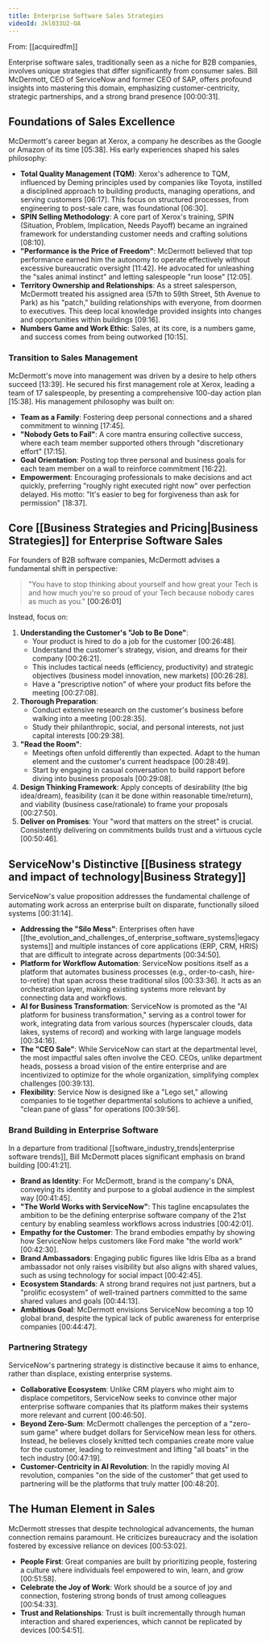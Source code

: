 ```yaml
---
title: Enterprise Software Sales Strategies
videoId: Jkl033U2-OA
---
```


From: [[acquiredfm]] <br/> 

Enterprise software sales, traditionally seen as a niche for B2B companies, involves unique strategies that differ significantly from consumer sales. Bill McDermott, CEO of ServiceNow and former CEO of SAP, offers profound insights into mastering this domain, emphasizing customer-centricity, strategic partnerships, and a strong brand presence <a class="yt-timestamp" data-t="00:00:31">[00:00:31]</a>.

## Foundations of Sales Excellence

McDermott's career began at Xerox, a company he describes as the Google or Amazon of its time <a class="yt-timestamp" data-t="05:38">[05:38]</a>. His early experiences shaped his sales philosophy:

*   **Total Quality Management (TQM)**: Xerox's adherence to TQM, influenced by Deming principles used by companies like Toyota, instilled a disciplined approach to building products, managing operations, and serving customers <a class="yt-timestamp" data-t="06:17">[06:17]</a>. This focus on structured processes, from engineering to post-sale care, was foundational <a class="yt-timestamp" data-t="06:30">[06:30]</a>.
*   **SPIN Selling Methodology**: A core part of Xerox's training, SPIN (Situation, Problem, Implication, Needs Payoff) became an ingrained framework for understanding customer needs and crafting solutions <a class="yt-timestamp" data-t="08:10">[08:10]</a>.
*   **"Performance is the Price of Freedom"**: McDermott believed that top performance earned him the autonomy to operate effectively without excessive bureaucratic oversight <a class="yt-timestamp" data-t="11:42">[11:42]</a>. He advocated for unleashing the "sales animal instinct" and letting salespeople "run loose" <a class="yt-timestamp" data-t="12:05">[12:05]</a>.
*   **Territory Ownership and Relationships**: As a street salesperson, McDermott treated his assigned area (57th to 59th Street, 5th Avenue to Park) as his "patch," building relationships with everyone, from doormen to executives. This deep local knowledge provided insights into changes and opportunities within buildings <a class="yt-timestamp" data-t="09:16">[09:16]</a>.
*   **Numbers Game and Work Ethic**: Sales, at its core, is a numbers game, and success comes from being outworked <a class="yt-timestamp" data-t="10:15">[10:15]</a>.

### Transition to Sales Management

McDermott's move into management was driven by a desire to help others succeed <a class="yt-timestamp" data-t="13:39">[13:39]</a>. He secured his first management role at Xerox, leading a team of 17 salespeople, by presenting a comprehensive 100-day action plan <a class="yt-timestamp" data-t="15:38">[15:38]</a>. His management philosophy was built on:

*   **Team as a Family**: Fostering deep personal connections and a shared commitment to winning <a class="yt-timestamp" data-t="17:45">[17:45]</a>.
*   **"Nobody Gets to Fail"**: A core mantra ensuring collective success, where each team member supported others through "discretionary effort" <a class="yt-timestamp" data-t="17:15">[17:15]</a>.
*   **Goal Orientation**: Posting top three personal and business goals for each team member on a wall to reinforce commitment <a class="yt-timestamp" data-t="16:22">[16:22]</a>.
*   **Empowerment**: Encouraging professionals to make decisions and act quickly, preferring "roughly right executed right now" over perfection delayed. His motto: "It's easier to beg for forgiveness than ask for permission" <a class="yt-timestamp" data-t="18:37">[18:37]</a>.

## Core [[Business Strategies and Pricing|Business Strategies]] for Enterprise Software Sales

For founders of B2B software companies, McDermott advises a fundamental shift in perspective:
> "You have to stop thinking about yourself and how great your Tech is and how much you're so proud of your Tech because nobody cares as much as you." <a class="yt-timestamp" data-t="26:01">[00:26:01]</a>

Instead, focus on:

1.  **Understanding the Customer's "Job to Be Done"**:
    *   Your product is hired to do a job for the customer <a class="yt-timestamp" data-t="26:48">[00:26:48]</a>.
    *   Understand the customer's strategy, vision, and dreams for their company <a class="yt-timestamp" data-t="26:21">[00:26:21]</a>.
    *   This includes tactical needs (efficiency, productivity) and strategic objectives (business model innovation, new markets) <a class="yt-timestamp" data-t="26:28">[00:26:28]</a>.
    *   Have a "prescriptive notion" of where your product fits before the meeting <a class="yt-timestamp" data-t="27:08">[00:27:08]</a>.
2.  **Thorough Preparation**:
    *   Conduct extensive research on the customer's business before walking into a meeting <a class="yt-timestamp" data-t="28:35">[00:28:35]</a>.
    *   Study their philanthropic, social, and personal interests, not just capital interests <a class="yt-timestamp" data-t="29:38">[00:29:38]</a>.
3.  **"Read the Room"**:
    *   Meetings often unfold differently than expected. Adapt to the human element and the customer's current headspace <a class="yt-timestamp" data-t="28:49">[00:28:49]</a>.
    *   Start by engaging in casual conversation to build rapport before diving into business proposals <a class="yt-timestamp" data-t="29:08">[00:29:08]</a>.
4.  **Design Thinking Framework**: Apply concepts of desirability (the big idea/dream), feasibility (can it be done within reasonable time/return), and viability (business case/rationale) to frame your proposals <a class="yt-timestamp" data-t="27:50">[00:27:50]</a>.
5.  **Deliver on Promises**: Your "word that matters on the street" is crucial. Consistently delivering on commitments builds trust and a virtuous cycle <a class="yt-timestamp" data-t="50:46">[00:50:46]</a>.

## ServiceNow's Distinctive [[Business strategy and impact of technology|Business Strategy]]

ServiceNow's value proposition addresses the fundamental challenge of automating work across an enterprise built on disparate, functionally siloed systems <a class="yt-timestamp" data-t="31:14">[00:31:14]</a>.

*   **Addressing the "Silo Mess"**: Enterprises often have [[the_evolution_and_challenges_of_enterprise_software_systems|legacy systems]] and multiple instances of core applications (ERP, CRM, HRIS) that are difficult to integrate across departments <a class="yt-timestamp" data-t="34:50">[00:34:50]</a>.
*   **Platform for Workflow Automation**: ServiceNow positions itself as a platform that automates business processes (e.g., order-to-cash, hire-to-retire) that span across these traditional silos <a class="yt-timestamp" data-t="33:36">[00:33:36]</a>. It acts as an orchestration layer, making existing systems more relevant by connecting data and workflows.
*   **AI for Business Transformation**: ServiceNow is promoted as the "AI platform for business transformation," serving as a control tower for work, integrating data from various sources (hyperscaler clouds, data lakes, systems of record) and working with large language models <a class="yt-timestamp" data-t="34:16">[00:34:16]</a>.
*   **The "CEO Sale"**: While ServiceNow can start at the departmental level, the most impactful sales often involve the CEO. CEOs, unlike department heads, possess a broad vision of the entire enterprise and are incentivized to optimize for the whole organization, simplifying complex challenges <a class="yt-timestamp" data-t="39:13">[00:39:13]</a>.
*   **Flexibility**: Service Now is designed like a "Lego set," allowing companies to tie together departmental solutions to achieve a unified, "clean pane of glass" for operations <a class="yt-timestamp" data-t="39:56">[00:39:56]</a>.

### Brand Building in Enterprise Software

In a departure from traditional [[software_industry_trends|enterprise software trends]], Bill McDermott places significant emphasis on brand building <a class="yt-timestamp" data-t="41:21">[00:41:21]</a>.

*   **Brand as Identity**: For McDermott, brand is the company's DNA, conveying its identity and purpose to a global audience in the simplest way <a class="yt-timestamp" data-t="41:45">[00:41:45]</a>.
*   **"The World Works with ServiceNow"**: This tagline encapsulates the ambition to be the defining enterprise software company of the 21st century by enabling seamless workflows across industries <a class="yt-timestamp" data-t="42:01">[00:42:01]</a>.
*   **Empathy for the Customer**: The brand embodies empathy by showing how ServiceNow helps customers like Ford make "the world work" <a class="yt-timestamp" data-t="42:30">[00:42:30]</a>.
*   **Brand Ambassadors**: Engaging public figures like Idris Elba as a brand ambassador not only raises visibility but also aligns with shared values, such as using technology for social impact <a class="yt-timestamp" data-t="42:45">[00:42:45]</a>.
*   **Ecosystem Standards**: A strong brand requires not just partners, but a "prolific ecosystem" of well-trained partners committed to the same shared values and goals <a class="yt-timestamp" data-t="44:13">[00:44:13]</a>.
*   **Ambitious Goal**: McDermott envisions ServiceNow becoming a top 10 global brand, despite the typical lack of public awareness for enterprise companies <a class="yt-timestamp" data-t="44:47">[00:44:47]</a>.

### Partnering Strategy

ServiceNow's partnering strategy is distinctive because it aims to enhance, rather than displace, existing enterprise systems.

*   **Collaborative Ecosystem**: Unlike CRM players who might aim to displace competitors, ServiceNow seeks to convince other major enterprise software companies that its platform makes their systems more relevant and current <a class="yt-timestamp" data-t="46:50">[00:46:50]</a>.
*   **Beyond Zero-Sum**: McDermott challenges the perception of a "zero-sum game" where budget dollars for ServiceNow mean less for others. Instead, he believes closely knitted tech companies create more value for the customer, leading to reinvestment and lifting "all boats" in the tech industry <a class="yt-timestamp" data-t="47:19">[00:47:19]</a>.
*   **Customer-Centricity in AI Revolution**: In the rapidly moving AI revolution, companies "on the side of the customer" that get used to partnering will be the platforms that truly matter <a class="yt-timestamp" data-t="48:20">[00:48:20]</a>.

## The Human Element in Sales

McDermott stresses that despite technological advancements, the human connection remains paramount. He criticizes bureaucracy and the isolation fostered by excessive reliance on devices <a class="yt-timestamp" data-t="53:02">[00:53:02]</a>.

*   **People First**: Great companies are built by prioritizing people, fostering a culture where individuals feel empowered to win, learn, and grow <a class="yt-timestamp" data-t="51:58">[00:51:58]</a>.
*   **Celebrate the Joy of Work**: Work should be a source of joy and connection, fostering strong bonds of trust among colleagues <a class="yt-timestamp" data-t="54:33">[00:54:33]</a>.
*   **Trust and Relationships**: Trust is built incrementally through human interaction and shared experiences, which cannot be replicated by devices <a class="yt-timestamp" data-t="54:51">[00:54:51]</a>.